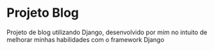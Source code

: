 <h1>Projeto Blog</h1>
<p>Projeto de blog utilizando Django, desenvolvido por mim no intuito de melhorar minhas habilidades com o framework Django</p>